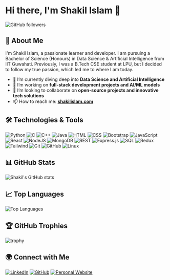 # Hi there, I'm Shakil Islam 👋

![GitHub followers](https://img.shields.io/github/followers/shakilislam3412?label=Follow&style=social)

## 🚀 About Me

I'm Shakil Islam, a passionate learner and developer. I am pursuing a Bachelor of Science (Honours) in Data Science & Artificial Intelligence from IIT Guwahati. Previously, I was a B.Tech CSE student at LPU, but I decided to follow my true passion, which led me to where I am today.

- 🌱 I’m currently diving deep into **Data Science and Artificial Intelligence**
- 🔭 I’m working on **full-stack development projects and AI/ML models**
- 👯 I’m looking to collaborate on **open-source projects and innovative tech solutions**
- 📫 How to reach me: **[shakilislam.com](https://shakilislam.com)**


## 🛠️ Technologies & Tools

![Python](https://img.shields.io/badge/-Python-333333?style=flat&logo=python)
![C](https://img.shields.io/badge/-C-333333?style=flat&logo=c)
![C++](https://img.shields.io/badge/-C++-333333?style=flat&logo=c%2B%2B)
![Java](https://img.shields.io/badge/-Java-333333?style=flat&logo=java)
![HTML](https://img.shields.io/badge/-HTML-333333?style=flat&logo=html5)
![CSS](https://img.shields.io/badge/-CSS-333333?style=flat&logo=css3)
![Bootstrap](https://img.shields.io/badge/-Bootstrap-333333?style=flat&logo=bootstrap)
![JavaScript](https://img.shields.io/badge/-JavaScript-333333?style=flat&logo=javascript)
![React](https://img.shields.io/badge/-React-333333?style=flat&logo=react)
![NodeJS](https://img.shields.io/badge/-Node.js-333333?style=flat&logo=node.js)
![MongoDB](https://img.shields.io/badge/-MongoDB-333333?style=flat&logo=mongodb)
![REST](https://img.shields.io/badge/-REST-333333?style=flat&logo=rest)
![Express.js](https://img.shields.io/badge/-Express.js-333333?style=flat&logo=express)
![SQL](https://img.shields.io/badge/-SQL-333333?style=flat&logo=sql)
![Redux](https://img.shields.io/badge/-Redux-333333?style=flat&logo=redux)
![Tailwind](https://img.shields.io/badge/-Tailwind-333333?style=flat&logo=tailwindcss)
![Git](https://img.shields.io/badge/-Git-333333?style=flat&logo=git)
![GitHub](https://img.shields.io/badge/-GitHub-333333?style=flat&logo=github)
![Linux](https://img.shields.io/badge/-Linux-333333?style=flat&logo=linux)

## 📊 GitHub Stats

![Shakil's GitHub stats](https://github-readme-stats.vercel.app/api?username=shakilislam3412&show_icons=true&hide_border=true)

## 📈 Top Languages

![Top Languages](https://github-readme-stats.vercel.app/api/top-langs/?username=shakilislam3412&layout=compact)

## 🏆 GitHub Trophies

![trophy](https://github-profile-trophy.vercel.app/?username=shakilislam3412&theme=onedark)

## 🌍 Connect with Me

[![LinkedIn](https://img.shields.io/badge/-LinkedIn-blue?style=flat-square&logo=linkedin)](https://www.linkedin.com/in/shakilislam3412/)
[![GitHub](https://img.shields.io/badge/-GitHub-black?style=flat-square&logo=github)](https://github.com/shakilislam3412)
[![Personal Website](https://img.shields.io/badge/-Website-000000?style=flat-square&logo=web)](https://shakilislam.com)
